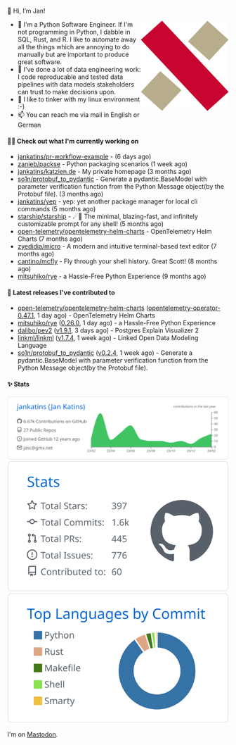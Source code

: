 👋 Hi, I’m Jan!

<img align="right" src="https://raw.githubusercontent.com/kreuzwerkerbot/kreuzwerkerbot/master/assets/xw.png" width="200">

- 🌱 I'm a Python Software Engineer. If I'm not programming in Python, I dabble in SQL, Rust, and R. 
  I like to automate away all the things which are annoying to do manually but are important to produce great software.
- 💪 I've done a lot of data engineering work: I code reproducable and tested data pipelines with 
  data models stakeholders can trust to make decisions upon.
- 💞️ I like to tinker with my linux environment :-)
- 📫 You can reach me via mail in English or German

#### 👩‍💻 Check out what I'm currently working on

- [jankatins/pr-workflow-example](https://github.com/jankatins/pr-workflow-example) -  (6 days ago)
- [zanieb/packse](https://github.com/zanieb/packse) - Python packaging scenarios (1 week ago)
- [jankatins/katzien.de](https://github.com/jankatins/katzien.de) - My private homepage (3 months ago)
- [so1n/protobuf_to_pydantic](https://github.com/so1n/protobuf_to_pydantic) - Generate a pydantic.BaseModel with parameter verification function from the Python Message object(by the Protobuf file). (3 months ago)
- [jankatins/yep](https://github.com/jankatins/yep) - yep: yet another package manager for local cli commands (5 months ago)
- [starship/starship](https://github.com/starship/starship) - ☄🌌️  The minimal, blazing-fast, and infinitely customizable prompt for any shell! (5 months ago)
- [open-telemetry/opentelemetry-helm-charts](https://github.com/open-telemetry/opentelemetry-helm-charts) - OpenTelemetry Helm Charts (7 months ago)
- [zyedidia/micro](https://github.com/zyedidia/micro) - A modern and intuitive terminal-based text editor (7 months ago)
- [cantino/mcfly](https://github.com/cantino/mcfly) - Fly through your shell history. Great Scott! (8 months ago)
- [mitsuhiko/rye](https://github.com/mitsuhiko/rye) - a Hassle-Free Python Experience (9 months ago)

#### 🔭 Latest releases I've contributed to

- [open-telemetry/opentelemetry-helm-charts](https://github.com/open-telemetry/opentelemetry-helm-charts) ([opentelemetry-operator-0.47.1](https://github.com/open-telemetry/opentelemetry-helm-charts/releases/tag/opentelemetry-operator-0.47.1), 1 day ago) - OpenTelemetry Helm Charts
- [mitsuhiko/rye](https://github.com/mitsuhiko/rye) ([0.26.0](https://github.com/mitsuhiko/rye/releases/tag/0.26.0), 1 day ago) - a Hassle-Free Python Experience
- [dalibo/pev2](https://github.com/dalibo/pev2) ([v1.9.1](https://github.com/dalibo/pev2/releases/tag/v1.9.1), 3 days ago) - Postgres Explain Visualizer 2
- [linkml/linkml](https://github.com/linkml/linkml) ([v1.7.4](https://github.com/linkml/linkml/releases/tag/v1.7.4), 1 week ago) - Linked Open Data Modeling Language
- [so1n/protobuf_to_pydantic](https://github.com/so1n/protobuf_to_pydantic) ([v0.2.4](https://github.com/so1n/protobuf_to_pydantic/releases/tag/v0.2.4), 1 week ago) - Generate a pydantic.BaseModel with parameter verification function from the Python Message object(by the Protobuf file).


#### ✨ Stats

  [![](https://raw.githubusercontent.com/jankatins/jankatins/master/profile-summary-card-output/github/0-profile-details.svg)](https://github.com/vn7n24fzkq/github-profile-summary-cards)
  [![](https://raw.githubusercontent.com/jankatins/jankatins/master/profile-summary-card-output/github/3-stats.svg)](https://github.com/vn7n24fzkq/github-profile-summary-cards)
  [![](https://raw.githubusercontent.com/jankatins/jankatins/master/profile-summary-card-output/github/2-most-commit-language.svg)](https://github.com/vn7n24fzkq/github-profile-summary-cards)

I'm on <a rel="me" href="https://fosstodon.org/@jankatins">Mastodon</a>.
